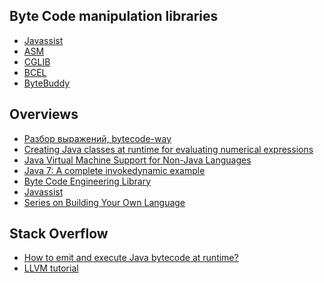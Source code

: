 
Byte Code manipulation libraries
--------------------------------

- [Javassist](http://jboss-javassist.github.io/javassist/)
- [ASM](http://asm.ow2.io/)
- [CGLIB](https://github.com/cglib/cglib)
- [BCEL](http://commons.apache.org/proper/commons-bcel/)
- [ByteBuddy](http://bytebuddy.net/#/)

Overviews
---------
- [Разбор выражений, bytecode-way](https://habr.com/post/69728/)
- [Creating Java classes at runtime for evaluating numerical expressions](https://javaranch.com/journal/200711/Journal200711.jsp#a4)
- [Java Virtual Machine Support for Non-Java Languages](https://docs.oracle.com/javase/7/docs/technotes/guides/vm/multiple-language-support.html)
- [Java 7: A complete invokedynamic example](http://niklasschlimm.blogspot.co.il/2012/02/java-7-complete-invokedynamic-example.html)
- [Byte Code Engineering Library](https://en.wikipedia.org/wiki/Byte_Code_Engineering_Library)
- [Javassist](https://en.wikipedia.org/wiki/Javassist)
- [Series on Building Your Own Language](https://dzone.com/articles/generating-bytecode)

Stack Overflow
--------------

- [How to emit and execute Java bytecode at runtime?](https://stackoverflow.com/questions/4016305/how-to-emit-and-execute-java-bytecode-at-runtime)
- [LLVM tutorial](http://llvm.org/docs/tutorial/)
